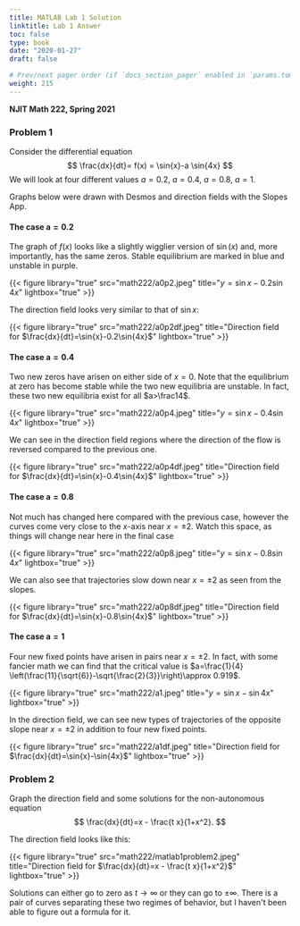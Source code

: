 ```yaml
---
title: MATLAB Lab 1 Solution
linktitle: Lab 1 Answer
toc: false
type: book
date: "2020-01-27"
draft: false

# Prev/next pager order (if `docs_section_pager` enabled in `params.toml`)
weight: 215
---
```



__NJIT Math 222, Spring 2021__
### Problem 1

Consider the differential equation
$$
\frac{dx}{dt}= f(x) = \sin{x}-a \sin{4x}
$$
We will look at four different values $a=0.2,\ a=0.4,\ a= 0.8,\ a= 1$. 

Graphs below were drawn with Desmos and direction fields with the Slopes App.

#### The case $\mathbf{a=0.2}$

The graph of $f(x)$ looks like a slightly wigglier version of $\sin(x)$ and, more importantly, has the same zeros. Stable equilibrium are marked in blue and unstable in purple.

{{< figure library="true" src="math222/a0p2.jpeg" title="$y=\sin{x}-0.2\sin{4x}$" lightbox="true" >}}

The direction field looks very similar to that of $\sin{x}$:

{{< figure library="true" src="math222/a0p2df.jpeg" title="Direction field for $\frac{dx}{dt}=\sin{x}-0.2\sin{4x}$" lightbox="true" >}}

#### The case $\mathbf{a=0.4}$

Two new zeros have arisen on either side of $x=0$. Note that the equilibrium at zero has become stable while the two new equilibria are unstable. In fact, these two new equilibria exist for all $a>\frac14$.

{{< figure library="true" src="math222/a0p4.jpeg" title="$y=\sin{x}-0.4\sin{4x}$" lightbox="true" >}}

We can see in the direction field regions where the direction of the flow is reversed compared to the previous one.

{{< figure library="true" src="math222/a0p4df.jpeg" title="Direction field for $\frac{dx}{dt}=\sin{x}-0.4\sin{4x}$" lightbox="true" >}}

#### The case $\mathbf{a=0.8}$

Not much has changed here compared with the previous case, however the curves come very close to the $x$-axis near $x=\pm 2$. Watch this space, as things will change near here in the final case

{{< figure library="true" src="math222/a0p8.jpeg" title="$y=\sin{x}-0.8\sin{4x}$" lightbox="true" >}}

We can also see that trajectories slow down near $x=\pm 2$ as seen from the slopes.

{{< figure library="true" src="math222/a0p8df.jpeg" title="Direction field for $\frac{dx}{dt}=\sin{x}-0.8\sin{4x}$" lightbox="true" >}}

#### The case $\mathbf{a=1}$

Four new fixed points have arisen in pairs near $x=\pm 2$. In fact, with some fancier math we can find that the critical value is $a=\frac{1}{4} \left(\frac{11}{\sqrt{6}}-\sqrt{\frac{2}{3}}\right)\approx 0.919$.

{{< figure library="true" src="math222/a1.jpeg" title="$y=\sin{x}-\sin{4x}$" lightbox="true" >}}

In the direction field, we can see new types of trajectories of the opposite slope near $x=\pm 2$ in addition to four new fixed points.

{{< figure library="true" src="math222/a1df.jpeg" title="Direction field for $\frac{dx}{dt}=\sin{x}-\sin{4x}$" lightbox="true" >}}

### Problem 2

Graph the direction field and some solutions for the non-autonomous equation
$$
\frac{dx}{dt}=x - \frac{t x}{1+x^2}.
$$



The direction field looks like this:

{{< figure library="true" src="math222/matlab1problem2.jpeg" title="Direction field for $\frac{dx}{dt}=x - \frac{t x}{1+x^2}$" lightbox="true" >}}

Solutions can either go to zero as $t\to\infty$ or they can go to $\pm\infty$. There is a pair of curves separating these two regimes of behavior, but I haven't been able to figure out a formula for it.